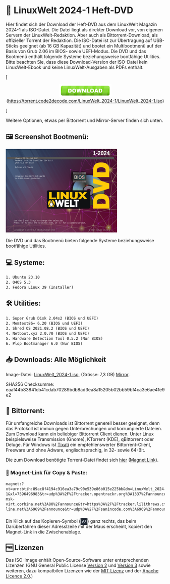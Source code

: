 # 💽 LinuxWelt 2024-1 Heft-DVD

Hier findet sich der Download der Heft-DVD aus dem LinuxWelt Magazin 2024-1 als ISO-Datei. Die Datei liegt als direkter Download vor, von eigenen Servern der LinuxWelt-Redaktion. Aber auch als Bittorrent-Download, als offizieller Torrent der Redaktion. Die ISO-Datei ist zur Übertragung auf USB-Sticks geeignet (ab 16 GB Kapazität) und bootet ein Multibootmenü auf der Basis von Grub 2.06 im BIOS- sowie UEFI-Modus. Die DVD und das Bootmenü enthält folgende Systeme beziehungsweise bootfähige Utilities. Bitte beachten Sie, dass diese Download-Version der ISO-Datei kein LinuxWelt-Ebook und keine LinuxWelt-Ausgaben als PDFs enthält.

[<p align="center">
<img src="https://github.com/LinuxWelt/LinuxWelt/blob/main/docs/images/download_01.png" width="33%">(https://torrent.code2decode.com/LinuxWelt_2024-1/LinuxWelt_2024-1.iso)
</p>]

Weitere Optionen, etwas per Bittorrent und Mirror-Server finden sich unten.

## 🖼️ Screenshot Bootmenü:
<img src="https://github.com/LinuxWelt/LinuxWelt/blob/main/docs/images/LinuxWelt_2024-1_menu.png" width="70%">


Die DVD und das Bootmenü bieten folgende Systeme beziehungsweise bootfähige Utilities.

## 💻 Systeme:
    1. Ubuntu 23.10
    2. Q4OS 5.3
    3. Fedora Linux 39 (Installer) 

## 🛠️ Utilities:
    1. Super Grub Disk 2.04s2 (BIOS und UEFI)
    2. Memtest86+ 6.20 (BIOS und UEFI)
    3. Shred OS 2021.08.2 (BIOS und UEFI)
    4. Netboot.xyz 2.0.70 (BIOS und UEFI)
    5. Hardware Detection Tool 0.5.2 (Nur BIOS)
    6. Plop Bootmanager 6.0 (Nur BIOS)

## 📥 Downloads: Alle Möglichkeit

Image-Datei: [LinuxWelt_2024-1.iso](https://torrent.code2decode.com/LinuxWelt_2024-1/LinuxWelt_2024-1.iso), (Grösse: 7,3 GB) [Mirror](https://torrent3.code2decode.com/LinuxWelt_2024-1/LinuxWelt_2024-1.iso).

SHA256 Checksumme: eaaf44b83841cb41cdab70289bdb8ad3ea8a15205b02bb59bf4ca3e6ae41e9e2

## 🔗 Bittorrent:
Für umfangreiche Downloads ist Bittorrent generell besser geeignet, denn das Protokoll ist immun gegen Unterbrechungen und korrumpierte Dateien. Zum Download kann ein beliebiger Bittorrent Client dienen. Unter Linux beispielsweise Transmission (Gnome), KTorrent (KDE), qBittorrent oder Deluge. Für Windows ist [Tixati](https://www.tixati.com/download/) ein empfehlenswerter Bittorrent-Client, Freeware und ohne Adware, englischsprachig, in 32- sowie 64-Bit.

Die zum Download benötigte Torrent-Datei findet sich [hier](https://github.com/LinuxWelt/LinuxWelt/raw/main/torrents/LinuxWelt_2024-1/LinuxWelt_2024-1.torrent) ([Magnet Link](https://m6u.de/LW124DVD "Magnet Link")).


### 🧲 Magnet-Link für Copy & Paste:
```
magnet:?xt=urn:btih:89ac8f4194c916ea3a79c90e539e86b015e225bb&dn=LinuxWelt_2024-1&xl=7596496983&tr=udp%3A%2F%2Ftracker.opentrackr.org%3A1337%2Fannounce&tr=udp%3A%2F%2Ftracker.openbittorrent.com%3A6969%2Fannounce&tr=udp%3A%2F%2Fopen.stealth.si%3A80%2Fannounce&tr=udp%3A%2F%2Ftracker.dler.com%3A6969%2Fannounce&tr=http%3A%2F%2Ft.acg.rip%3A6699%2Fannounce&tr=http%3A%2F%2Ftracker.files.fm%3A6969%2Fannounce&tr=http%3A%2F%2Fopen.acgnxtracker.com%3A80%2Fannounce&tr=udp%3A%2F%2Fmovies.zsw.ca%3A6969%2Fannounce&tr=udp%3A%2F%2Fretracker01-msk-virt.corbina.net%3A80%2Fannounce&tr=https%3A%2F%2Ftracker.lilithraws.cf%3A443%2Fannounce&tr=udp%3A%2F%2Ffree.publictracker.xyz%3A6969%2Fannounce&tr=udp%3A%2F%2Ftracker.torrent.eu.org%3A451%2Fannounce&tr=https%3A%2F%2Ftr.burnabyhighstar.com%3A443%2Fannounce&tr=https%3A%2F%2Ftracker.loligirl.cn%3A443%2Fannounce&tr=udp%3A%2F%2Faarsen.me%3A6969%2Fannounce&tr=udp%3A%2F%2Fnew-line.net%3A6969%2Fannounce&tr=udp%3A%2F%2Fsanincode.com%3A6969%2Fannounce&tr=https%3A%2F%2Ftracker.tamersunion.org%3A443%2Fannounce
```
Ein Klick auf das Kopieren-Symbol (<img style="position: relative; top: 7px;" src="https://github.com/LinuxWelt/LinuxWelt/blob/main/docs/images/copypaste_icon.png" width="22px">) ganz rechts, das beim Darüberfahren dieser Adresslzeile mit der Maus erscheint, kopiert den Magnet-Link in die Zwischenablage. 

## 🆓 Lizenzen

Das ISO-Image enhält Open-Source-Software unter entsprechenden Lizenzen (GNU General Public License [Version 2](https://www.gnu.org/licenses/old-licenses/gpl-2.0.en.html) und [Version 3](https://www.gnu.org/licenses/gpl-3.0.en.html) sowie weiteren, dazu kompatbilen Lizenzen wie der [MIT Lizenz](https://opensource.org/licenses/MIT) und der [Apache Licence 2.0](https://www.apache.org/licenses/LICENSE-2.0).) 
